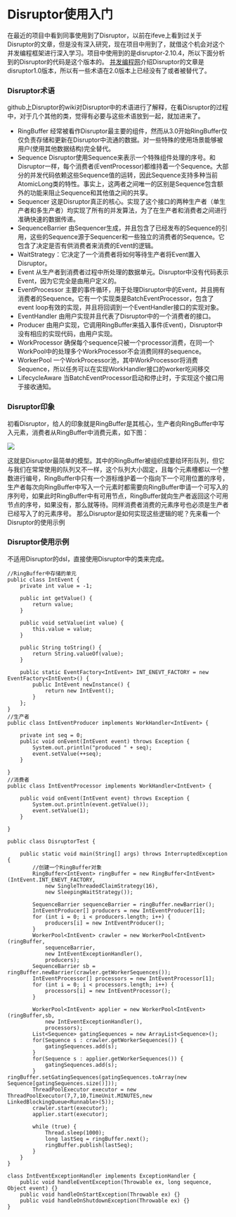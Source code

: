 # Disruptor使用入门

在最近的项目中看到同事使用到了Disruptor，以前在ifeve上看到过关于Disruptor的文章，但是没有深入研究，现在项目中用到了，就借这个机会对这个并发编程框架进行深入学习。项目中使用到的是disruptor-2.10.4，所以下面分析到的Disruptor的代码是这个版本的。
[并发编程网](http://ifeve.com/disruptor/)介绍Disruptor的文章是disruptor1.0版本，所以有一些术语在2.0版本上已经没有了或者被替代了。


### Disruptor术语

github上Disruptor的wiki对Disruptor中的术语进行了解释，在看Disruptor的过程中，对于几个其他的类，觉得有必要与这些术语放到一起，就加进来了。

* RingBuffer 经常被看作Disruptor最主要的组件，然而从3.0开始RingBuffer仅仅负责存储和更新在Disruptor中流通的数据。对一些特殊的使用场景能够被用户(使用其他数据结构)完全替代。
* Sequence Disruptor使用Sequence来表示一个特殊组件处理的序号。和Disruptor一样，每个消费者(EventProcessor)都维持着一个Sequence。大部分的并发代码依赖这些Sequence值的运转，因此Sequence支持多种当前AtomicLong类的特性。事实上，这两者之间唯一的区别是Sequence包含额外的功能来阻止Sequence和其他值之间的共享。
* Sequencer 这是Disruptor真正的核心。实现了这个接口的两种生产者（单生产者和多生产者）均实现了所有的并发算法，为了在生产者和消费者之间进行准确快速的数据传递。
* SequenceBarrier 由Sequencer生成，并且包含了已经发布的Sequence的引用，这些的Sequence源于Sequencer和一些独立的消费者的Sequence。它包含了决定是否有供消费者来消费的Event的逻辑。
* WaitStrategy：它决定了一个消费者将如何等待生产者将Event置入Disruptor。
* Event 从生产者到消费者过程中所处理的数据单元。Disruptor中没有代码表示Event，因为它完全是由用户定义的。
* EventProcessor 主要的事件循环，用于处理Disruptor中的Event，并且拥有消费者的Sequence。它有一个实现类是BatchEventProcessor，包含了event loop有效的实现，并且将回调到一个EventHandler接口的实现对象。
* EventHandler 由用户实现并且代表了Disruptor中的一个消费者的接口。
* Producer 由用户实现，它调用RingBuffer来插入事件(Event)，Disruptor中没有相应的实现代码，由用户实现。
* WorkProcessor 确保每个sequence只被一个processor消费，在同一个WorkPool中的处理多个WorkProcessor不会消费同样的sequence。
* WorkerPool 一个WorkProcessor池，其中WorkProcessor将消费Sequence，所以任务可以在实现WorkHandler接口的worker吃间移交
* LifecycleAware 当BatchEventProcessor启动和停止时，于实现这个接口用于接收通知。


### Disruptor印象

初看Disruptor，给人的印象就是RingBuffer是其核心，生产者向RingBuffer中写入元素，消费者从RingBuffer中消费元素，如下图：

![](http://img.blog.csdn.net/20140803174131225)

这就是Disruptor最简单的模型。其中的RingBuffer被组织成要给环形队列，但它与我们在常常使用的队列又不一样，这个队列大小固定，且每个元素槽都以一个整数进行编号，RingBuffer中只有一个游标维护着一个指向下一个可用位置的序号，生产者每次向RingBuffer中写入一个元素时都需要向RingBuffer申请一个可写入的序列号，如果此时RingBuffer中有可用节点，RingBuffer就向生产者返回这个可用节点的序号，如果没有，那么就等待。同样消费者消费的元素序号也必须是生产者已经写入了的元素序号。
那么Disruptor是如何实现这些逻辑的呢？先来看一个Disruptor的使用示例


### Disruptor使用示例

不适用Disruptor的dsl，直接使用Disruptor中的类来完成。
```
//RingBuffer中存储的单元
public class IntEvent {
    private int value = -1;

    public int getValue() {
        return value;
    }

    public void setValue(int value) {
        this.value = value;
    }

    public String toString() {
        return String.valueOf(value);
    }

    public static EventFactory<IntEvent> INT_ENEVT_FACTORY = new EventFactory<IntEvent>() {
        public IntEvent newInstance() {
            return new IntEvent();
        }
    };
}
//生产者
public class IntEventProducer implements WorkHandler<IntEvent> {

    private int seq = 0;
    public void onEvent(IntEvent event) throws Exception {
        System.out.println("produced " + seq);
        event.setValue(++seq);
    }

}
//消费者
public class IntEventProcessor implements WorkHandler<IntEvent> {

    public void onEvent(IntEvent event) throws Exception {
        System.out.println(event.getValue());
        event.setValue(1);
    }

}

public class DisruptorTest {

    public static void main(String[] args) throws InterruptedException {
        //创建一个RingBuffer对象
        RingBuffer<IntEvent> ringBuffer = new RingBuffer<IntEvent>(IntEvent.INT_ENEVT_FACTORY,
            new SingleThreadedClaimStrategy(16),
            new SleepingWaitStrategy());

        SequenceBarrier sequenceBarrier = ringBuffer.newBarrier();
        IntEventProducer[] producers = new IntEventProducer[1];
        for (int i = 0; i < producers.length; i++) {
            producers[i] = new IntEventProducer();
        }
        WorkerPool<IntEvent> crawler = new WorkerPool<IntEvent>(ringBuffer,
            sequenceBarrier,
            new IntEventExceptionHandler(),
            producers);
        SequenceBarrier sb = ringBuffer.newBarrier(crawler.getWorkerSequences());
        IntEventProcessor[] processors = new IntEventProcessor[1];
        for (int i = 0; i < processors.length; i++) {
            processors[i] = new IntEventProcessor();
        }

        WorkerPool<IntEvent> applier = new WorkerPool<IntEvent>(ringBuffer,sb,
            new IntEventExceptionHandler(),
            processors);
        List<Sequence> gatingSequences = new ArrayList<Sequence>();
        for(Sequence s : crawler.getWorkerSequences()) {
            gatingSequences.add(s);
        }
        for(Sequence s : applier.getWorkerSequences()) {
            gatingSequences.add(s);
        }
ringBuffer.setGatingSequences(gatingSequences.toArray(new Sequence[gatingSequences.size()]));
        ThreadPoolExecutor executor = new ThreadPoolExecutor(7,7,10,TimeUnit.MINUTES,new LinkedBlockingQueue<Runnable>(5));
        crawler.start(executor);
        applier.start(executor);

        while (true) {
            Thread.sleep(1000);
            long lastSeq = ringBuffer.next();
            ringBuffer.publish(lastSeq);
        }
    }
}

class IntEventExceptionHandler implements ExceptionHandler {
    public void handleEventException(Throwable ex, long sequence, Object event) {}
    public void handleOnStartException(Throwable ex) {}
    public void handleOnShutdownException(Throwable ex) {}
}
```
